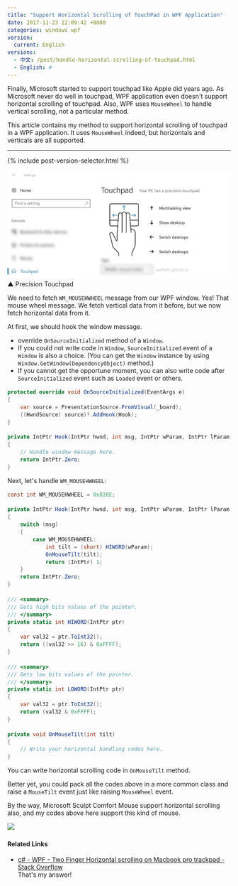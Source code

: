 ```yaml
---
title: "Support Horizontal Scrolling of TouchPad in WPF Application"
date: 2017-11-23 22:09:42 +0800
categories: windows wpf
version:
  current: English
versions:
  - 中文: /post/handle-horizontal-scrolling-of-touchpad.html
  - English: #
---
```


Finally, Microsoft started to support touchpad like Apple did years ago. As Microsoft never do well in touchpad, WPF application even doesn't support horizontal scrolling of touchpad. Also, WPF uses `MouseWheel` to handle vertical scrolling, not a particular method.

This article contains my method to support horizontal scrolling of touchpad in a WPF application. It uses `MouseWheel` indeed, but horizontals and verticals are all supported.

---

{% include post-version-selector.html %}

![](/static/posts/2017-11-23-21-52-22.png)  
▲ Precision Touchpad

We need to fetch `WM_MOUSEHWHEEL` message from our WPF window. Yes! That mouse wheel message. We fetch vertical data from it before, but we now fetch horizontal data from it.

At first, we should hook the window message.

- override `OnSourceInitialized` method of a `Window`.
- If you could not write code in `Window`, `SourceInitialized` event of a `Window` is also a choice. (You can get the `Window` instance by using `Window.GetWindow(DependencyObject)` method.)
- If you cannot get the opportune moment, you can also write code after `SourceInitialized` event such as `Loaded` event or others.

```csharp
protected override void OnSourceInitialized(EventArgs e)
{
    var source = PresentationSource.FromVisual(_board);
    ((HwndSource) source)?.AddHook(Hook);
}

private IntPtr Hook(IntPtr hwnd, int msg, IntPtr wParam, IntPtr lParam, ref bool handled)
{
    // Handle window message here.
    return IntPtr.Zero;
}
```

Next, let's handle `WM_MOUSEHWHEEL`:

```csharp
const int WM_MOUSEHWHEEL = 0x020E;

private IntPtr Hook(IntPtr hwnd, int msg, IntPtr wParam, IntPtr lParam, ref bool handled)
{
    switch (msg)
    {
        case WM_MOUSEHWHEEL:
            int tilt = (short) HIWORD(wParam);
            OnMouseTilt(tilt);
            return (IntPtr) 1;
    }
    return IntPtr.Zero;
}

/// <summary>
/// Gets high bits values of the pointer.
/// </summary>
private static int HIWORD(IntPtr ptr)
{
    var val32 = ptr.ToInt32();
    return ((val32 >> 16) & 0xFFFF);
}

/// <summary>
/// Gets low bits values of the pointer.
/// </summary>
private static int LOWORD(IntPtr ptr)
{
    var val32 = ptr.ToInt32();
    return (val32 & 0xFFFF);
}

private void OnMouseTilt(int tilt)
{
    // Write your horizontal handling codes here.
}
```

You can write horizontal scrolling code in `OnMouseTilt` method.

Better yet, you could pack all the codes above in a more common class and raise a `MouseTilt` event just like raising `MouseWheel` event.

By the way, Microsoft Sculpt Comfort Mouse support horizontal scrolling also, and my codes above here support this kind of mouse.

![](https://blogswin.blob.core.windows.net/win/sites/2/2013/05/2_5F00_77B60B43.jpg)

#### Related Links

- [c# - WPF - Two Finger Horizontal scrolling on Macbook pro trackpad - Stack Overflow](https://stackoverflow.com/questions/21146183/wpf-two-finger-horizontal-scrolling-on-macbook-pro-trackpad/47457389#47457389)  
That's my answer!
